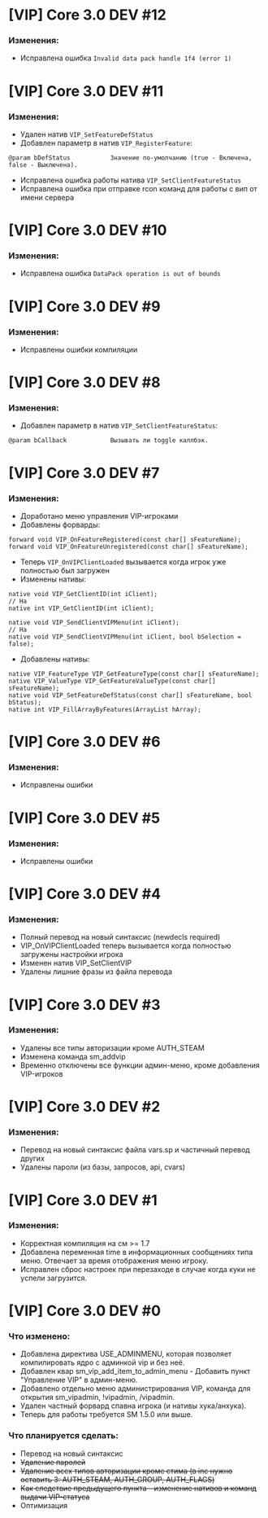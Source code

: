 # [VIP] Core 3.0 DEV #12

### Изменения:
- Исправлена ошибка `Invalid data pack handle 1f4 (error 1)`

# [VIP] Core 3.0 DEV #11

### Изменения:
- Удален натив `VIP_SetFeatureDefStatus`
- Добавлен параметр в натив `VIP_RegisterFeature`:
```
@param bDefStatus			Значение по-умолчанию (true - Включена, false - Выключена).
```
- Исправлена ошибка работы натива `VIP_SetClientFeatureStatus`
- Исправлена ошибка при отправке rcon команд для работы с вип от имени сервера

# [VIP] Core 3.0 DEV #10

### Изменения:
- Исправлена ошибка `DataPack operation is out of bounds`

# [VIP] Core 3.0 DEV #9

### Изменения:
- Исправлены ошибки компиляции

# [VIP] Core 3.0 DEV #8

### Изменения:
- Добавлен параметр в натив `VIP_SetClientFeatureStatus`:
```
@param bCallback			Вызывать ли toggle каллбэк.
```

# [VIP] Core 3.0 DEV #7

### Изменения:
- Доработано меню управления VIP-игроками
- Добавлены форварды:
```
forward void VIP_OnFeatureRegistered(const char[] sFeatureName);
forward void VIP_OnFeatureUnregistered(const char[] sFeatureName);
```
- Теперь `VIP_OnVIPClientLoaded` вызывается когда игрок уже полностью был загружен
- Изменены нативы:
```
native void VIP_GetClientID(int iClient);
// На
native int VIP_GetClientID(int iClient);

native void VIP_SendClientVIPMenu(int iClient);
// На
native void VIP_SendClientVIPMenu(int iClient, bool bSelection = false);
```
- Добавлены нативы:
```
native VIP_FeatureType VIP_GetFeatureType(const char[] sFeatureName);
native VIP_ValueType VIP_GetFeatureValueType(const char[] sFeatureName);
native void VIP_SetFeatureDefStatus(const char[] sFeatureName, bool bStatus);
native int VIP_FillArrayByFeatures(ArrayList hArray);
```

# [VIP] Core 3.0 DEV #6

### Изменения:
- Исправлены ошибки

# [VIP] Core 3.0 DEV #5

### Изменения:
- Исправлены ошибки

# [VIP] Core 3.0 DEV #4

### Изменения:
- Полный перевод на новый синтаксис (newdecls required)
- VIP_OnVIPClientLoaded теперь вызывается когда полностью загружены настройки игрока
- Изменен натив VIP_SetClientVIP
- Удалены лишние фразы из файла перевода


# [VIP] Core 3.0 DEV #3

### Изменения:
- Удалены все типы авторизации кроме AUTH_STEAM
- Изменена команда sm_addvip
- Временно отключены все функции админ-меню, кроме добавления VIP-игроков


# [VIP] Core 3.0 DEV #2

### Изменения:
- Перевод на новый синтаксис файла vars.sp и частичный перевод других
- Удалены пароли (из базы, запросов, api, cvars)

# [VIP] Core 3.0 DEV #1

### Изменения:
- Корректная компиляция на см >= 1.7
- Добавлена переменная time в информационных сообщениях типа меню. Отвечает за время отображения меню игроку.
- Исправлен сброс настроек при перезаходе в случае когда куки не успели загрузится.


# [VIP] Core 3.0 DEV #0

### Что изменено:
- Добавлена директива USE_ADMINMENU, которая позволяет компилировать ядро с админкой vip и без неё.
- Добавлен квар sm_vip_add_item_to_admin_menu - Добавить пункт "Управление VIP" в админ-меню.
- Добавлено отдельно меню администрирования VIP, команда для открытия sm_vipadmin, !vipadmin, /vipadmin.
- Удален частный форвард спавна игрока (и нативы хука/анхука).
- Теперь для работы требуется SM 1.5.0 или выше.

### Что планируется сделать:
- Перевод на новый синтаксис
- ~~Удаление паролей~~
- ~~Удаление всех типов авторизации кроме стима (в inc нужно оставить 3: AUTH_STEAM, AUTH_GROUP, AUTH_FLAGS)~~
- ~~Как следствие предыдущего пункта - изменение нативов и команд выдачи VIP-статуса~~
- Оптимизация